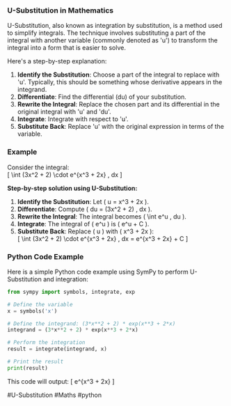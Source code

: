 ### U-Substitution in Mathematics

U-Substitution, also known as integration by substitution, is a method used to simplify integrals. The technique involves substituting a part of the integral with another variable (commonly denoted as 'u') to transform the integral into a form that is easier to solve.

Here's a step-by-step explanation:
1. **Identify the Substitution**: Choose a part of the integral to replace with 'u'. Typically, this should be something whose derivative appears in the integrand.
2. **Differentiate**: Find the differential (du) of your substitution.
3. **Rewrite the Integral**: Replace the chosen part and its differential in the original integral with 'u' and 'du'.
4. **Integrate**: Integrate with respect to 'u'.
5. **Substitute Back**: Replace 'u' with the original expression in terms of the variable.

### Example

Consider the integral:  
\[ \int (3x^2 + 2) \cdot e^{x^3 + 2x} \, dx \]

**Step-by-step solution using U-Substitution:**

1. **Identify the Substitution**: Let \( u = x^3 + 2x \).
2. **Differentiate**: Compute \( du = (3x^2 + 2) \, dx \).
3. **Rewrite the Integral**: The integral becomes \( \int e^u \, du \).
4. **Integrate**: The integral of \( e^u \) is \( e^u + C \).
5. **Substitute Back**: Replace \( u \) with \( x^3 + 2x \):  
\[ \int (3x^2 + 2) \cdot e^{x^3 + 2x} \, dx = e^{x^3 + 2x} + C \]

### Python Code Example

Here is a simple Python code example using SymPy to perform U-Substitution and integration:

```python
from sympy import symbols, integrate, exp

# Define the variable
x = symbols('x')

# Define the integrand: (3*x**2 + 2) * exp(x**3 + 2*x)
integrand = (3*x**2 + 2) * exp(x**3 + 2*x)

# Perform the integration
result = integrate(integrand, x)

# Print the result
print(result)
```

This code will output:
\[ e^{x^3 + 2x} \]

#U-Substitution #Maths #python